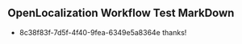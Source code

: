 ## OpenLocalization Workflow Test MarkDown
* 8c38f83f-7d5f-4f40-9fea-6349e5a8364e thanks!

<!--HONumber=Jul16_HO2-->


